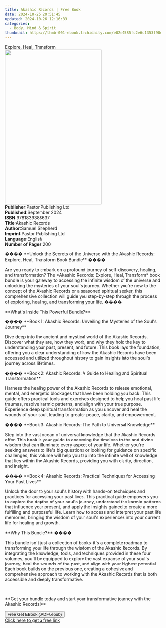 ```yaml
---
title: Akashic Records | Free Book
date: 2024-10-25 20:51:45
updated: 2024-10-26 12:16:33
categories:
  - Body, Mind & Spirit
thumbnail: https://thmb-001-ebook.techidaily.com/e02e1585fc2e6c1353f98d5f1fbb54d4a8fea85997a6be81292eecec1f50f8a3.jpg
---
```

<main id="book-container">
  <div class="flex flex-col">
    <div class="book-brief flex-1 py-6 px-4 sm:p-6 md:py-10 md:px-8">
      <!-- brief-->
      <div class="book-brief-main">Explore, Heal, Transform</div>
    </div>
    <div
      class="book-meta-info flex-1 grid gap-4 col-start-1 col-end-3 row-start-1 sm:mb-6 sm:grid-cols-4 lg:gap-6 lg:col-start-2 lg:row-end-6 lg:row-span-6 lg:mb-0"
    >
      <div
        class="book-meta-info-left place-content-center mt-4 p-4 text-sm leading-6 col-start-2 col-span-2 dark:text-slate-400"
      >
        <img
          class="w-full h-500 object-cover rounded-lg sm:h-255 sm:col-span-2 lg:col-span-full"
          src="https://img-001-ebook.techidaily.com/e2782d7bed956a3b8e821d82a48f18c99b16f8c23e2e2b07a71d075f1f3b8fa5.jpg"
          alt=""
          width="312"
          height="500"
        />
      </div>
      <div
        class="book-meta-info-right mt-2 col-start-1 row-start-2 col-span-3 self-center"
      >
        <!-- meta data  -->
        <div class="flex flex-col px-4 md:px-8">
          <div class="flex-1">
            <strong>Publisher</strong>:<span class="px-2"
              >Pastor Publishing Ltd</span
            >
          </div>
          <div class="flex-1">
            <strong>Published</strong>:<span class="px-2">September 2024</span>
          </div>
          <div class="flex-1">
            <strong>ISBN</strong>:<span class="px-2">9781839388637</span>
          </div>
          <div class="flex-1">
            <strong>Title</strong>:<span class="px-2">Akashic Records</span>
          </div>
          <div class="flex-1">
            <strong>Author</strong>:<span class="px-2">Samuel Shepherd</span>
          </div>
          <div class="flex-1">
            <strong>Imprint</strong>:<span class="px-2"
              >Pastor Publishing Ltd</span
            >
          </div>
          <div class="flex-1">
            <strong>Language</strong>:<span class="px-2">English</span>
          </div>
          <div class="flex-1">
            <strong>Number of Pages</strong>:<span class="px-2">200</span>
          </div>
        </div>
      </div>
    </div>
    <div class="book-description flex-1 py-6 px-4 sm:p-6 md:py-10 md:px-8">
      <div class="book-description-main">
        <div accordion-content="" id="description">
          <p>
            ���� **Unlock the Secrets of the Universe with the Akashic Records:
            Explore, Heal, Transform Book Bundle** ����
          </p>
          <p>
            Are you ready to embark on a profound journey of self-discovery,
            healing, and transformation? The *Akashic Records: Explore, Heal,
            Transform* book bundle is your gateway to accessing the infinite
            wisdom of the universe and unlocking the mysteries of your soul's
            journey. Whether you're new to the concept of the Akashic Records or
            a seasoned spiritual seeker, this comprehensive collection will
            guide you step-by-step through the process of exploring, healing,
            and transforming your life. ����
          </p>
          <p>**What's Inside This Powerful Bundle?**</p>
          <p>
            ���� **Book 1: Akashic Records: Unveiling the Mysteries of the
            Soul's Journey**
          </p>
          <p>
            Dive deep into the ancient and mystical world of the Akashic
            Records. Discover what they are, how they work, and why they hold
            the key to understanding your past, present, and future. This book
            lays the foundation, offering you a clear understanding of how the
            Akashic Records have been accessed and utilized throughout history
            to gain insights into the soul's journey across lifetimes.
          </p>
          <p>
            ���� **Book 2: Akashic Records: A Guide to Healing and Spiritual
            Transformation**
          </p>
          <p>
            Harness the healing power of the Akashic Records to release
            emotional, mental, and energetic blockages that have been holding
            you back. This guide offers practical tools and exercises designed
            to help you heal past life traumas, resolve karmic patterns, and
            align with your true purpose. Experience deep spiritual
            transformation as you uncover and heal the wounds of your soul,
            leading to greater peace, clarity, and empowerment.
          </p>
          <p>
            ���� **Book 3: Akashic Records: The Path to Universal Knowledge**
          </p>
          <p>
            Step into the vast ocean of universal knowledge that the Akashic
            Records offer. This book is your guide to accessing the timeless
            truths and divine wisdom that can illuminate every aspect of your
            life. Whether you're seeking answers to life's big questions or
            looking for guidance on specific challenges, this volume will help
            you tap into the infinite well of knowledge that lies within the
            Akashic Records, providing you with clarity, direction, and insight.
          </p>
          <p>
            ����️ **Book 4: Akashic Records: Practical Techniques for Accessing
            Your Past Lives**
          </p>
          <p>
            Unlock the door to your soul's history with hands-on techniques and
            practices for accessing your past lives. This practical guide
            empowers you to explore the depths of your soul's journey,
            understand the karmic patterns that influence your present, and
            apply the insights gained to create a more fulfilling and purposeful
            life. Learn how to access and interpret your past life memories,
            bringing the wisdom of your soul's experiences into your current
            life for healing and growth.
          </p>
          <p>**Why This Bundle?** ����</p>
          <p>
            This bundle isn't just a collection of books-it's a complete roadmap
            to transforming your life through the wisdom of the Akashic Records.
            By integrating the knowledge, tools, and techniques provided in
            these four volumes, you'll be equipped to explore the vast expanse
            of your soul's journey, heal the wounds of the past, and align with
            your highest potential. Each book builds on the previous one,
            creating a cohesive and comprehensive approach to working with the
            Akashic Records that is both accessible and deeply transformative.
          </p>
          <p><br /></p>
          <p>
            **Get your bundle today and start your transformative journey with
            the Akashic Records!**
          </p>
        </div>
        <div class="accordion-fader"></div>
      </div>
    </div>
    <div class="book-excerpts flex-1 py-6 px-4 sm:p-6 md:py-10 md:px-8"></div>
    <div
      class="book-about-author flex-1 py-6 px-4 sm:p-6 md:py-10 md:px-8"
    ></div>
    <div class="book-free-get flex-1 py-6 px-4 sm:p-6 md:py-10 md:px-8">
      <button
        id="btn-free-get"
        class="bg-blue-500 hover:bg-blue-700 text-white font-bold py-2 px-4 rounded"
      >
        Free Get EBook (.PDF/.epub)
      </button>
      <div id="countdown-display" class="px-2 text-lg mt-2"></div>
      <a
        id="free-link"
        class="hidden bg-blue-500 hover:bg-blue-700 text-white font-bold py-2 px-4 rounded"
        href="https://www.ebooks.com/en-us/book/211470855/akashic-records/samuel-shepherd/"
        target="_blank"
        >Click here to get a free link</a
      >
    </div>
    <script>
      let countdownTime = 0;
      let countdownInterval = null;
      document
        .getElementById('btn-free-get')
        .addEventListener('click', startCountdown);
      function startCountdown() {
        countdownTime = new Date().getTime() + 60000 * 3;
        countdownInterval = setInterval(updateCountdown, 1000);
        document.getElementById('btn-free-get').disabled = true;
        document
          .getElementById('btn-free-get')
          .classList.add('bg-gray-500', 'cursor-not-allowed');
      }
      function updateCountdown() {
        let currentTime = new Date().getTime();
        let timeLeft = countdownTime - currentTime;
        let secondsLeft = Math.floor(timeLeft / 1000);
        document.getElementById('countdown-display').innerHTML =
          `Remaining time: ${secondsLeft} seconds.`;
        if (secondsLeft <= 0) {
          clearInterval(countdownInterval);
          document.getElementById('btn-free-get').classList.add('hidden');
          document.getElementById('free-link').classList.remove('hidden');
          document.getElementById('countdown-display').innerHTML = '';
        }
      }
    </script>
  </div>
</main>
